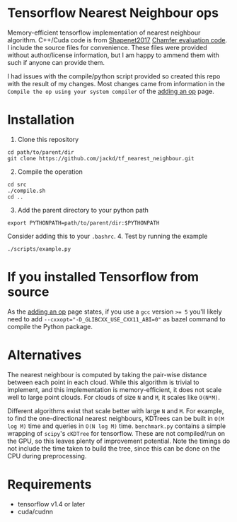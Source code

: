 # Tensorflow Nearest Neighbour ops
Memory-efficient tensorflow implementation of nearest neighbour algorithm. C++/Cuda code is from [Shapenet2017](https://shapenet.cs.stanford.edu/iccv17/) [Chamfer evaluation code](https://shapenet.cs.stanford.edu/iccv17/recon3d/Chamfer.zip). I include the source files for convenience. These files were provided without author/license information, but I am happy to ammend them with such if anyone can provide them.

I had issues with the compile/python script provided so created this repo with the result of my changes. Most changes came from information in the `Compile the op using your system compiler` of the [adding an op](https://www.tensorflow.org/extend/adding_an_op) page.

# Installation
1. Clone this repository
```
cd path/to/parent/dir
git clone https://github.com/jackd/tf_nearest_neighbour.git
```
2. Compile the operation
```
cd src
./compile.sh
cd ..
```
3. Add the parent directory to your python path
```
export PYTHONPATH=path/to/parent/dir:$PYTHONPATH
```
Consider adding this to your `.bashrc`.
4. Test by running the example
```
./scripts/example.py
```

# If you installed Tensorflow from source
As the [adding an op](https://www.tensorflow.org/extend/adding_an_op) page states, if you use a `gcc` version `>= 5` you'll likely need to add `--cxxopt="-D_GLIBCXX_USE_CXX11_ABI=0"` as bazel command to compile the Python package.

# Alternatives
The nearest neighbour is computed by taking the pair-wise distance between each point in each cloud. While this algorithm is trivial to implement, and this implementation is memory-efficient, it does not scale well to large point clouds. For clouds of size `N` and `M`, it scales like `O(N*M)`.

Different algorithms exist that scale better with large `N` and `M`. For example, to find the one-directional nearest neighbours, KDTrees can be built in `O(M log M)` time and queries in `O(N log M)` time. `benchmark.py` contains a simple wrapping of `scipy`'s `cKDTree` for tensorflow. These are not compiled/run on the GPU, so this leaves plenty of improvement potential. Note the timings do not include the time taken to build the tree, since this can be done on the CPU during preprocessing.

# Requirements
* tensorflow v1.4 or later
* cuda/cudnn
